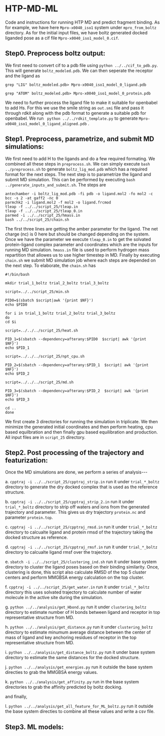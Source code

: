 # HTP-MD-ML
Code and instructions for running HTP MD and predict fragment binding. 
As for example, we have here ```Mpro-x0040_iso1``` system under ```mpro_from_boltz``` directory. As for the initial input files, we have boltz generated docked liganded pose as a cif file ```Mpro-x0040_iso1_model_0.cif```. 

Step0. Preprocess boltz output:
------------------------------
We first need to convert cif to a pdb file using ```python ../../cif_to_pdb.py```. This will generate ```boltz_modeled.pdb```. We can then seperate the receptor and the ligand as

```grep "LIG" boltz_modeled.pdb> Mpro-x0040_iso1_model_0_ligand.pdb```

```grep "ATOM" boltz_modeled.pdb> Mpro-x0040_iso1_model_0_protein.pdb```

We need to further process the ligand file to make it suitable for openbabel to add Hs. For this we use the smile string as ```out.smi``` file and pass it through rdkit along with the pdb format to generate a suitable pdb for openbabel. We run ``` python ../../rdkit_template.py``` to generate ```Mpro-x0040_iso1_model_0_ligand_aligned.pdb``` . 

Step1. Preprocess, parametrize, and submit MD simulations:
---------------------------------------------------------
We first need to add H to the ligands and do a few required formating. We combined all these steps in ```preprocess.sh```. We can simply execute ```bash ../preprocess.sh``` to generate ```boltz_lig_mod.pdb``` which has a required format for the next steps. 
The next step is to parametrize the ligand and submit MD simulation. This can be performed by executing ```bash ../generate_inputs_and_submit.sh```. The steps are 
```
antechamber -i boltz_lig_mod.pdb -fi pdb -o ligand.mol2 -fo mol2 -c bcc -s 2 -at gaff2 -nc 0
parmchk2 -i ligand.mol2 -f mol2 -o ligand.frcmod
tleap -f ../../script_25/tleap.in
tleap -f ../../script_25/tleap_0.in
parmed -i ../../script_25/hmass.in
bash ../../script_25/chain.sh
```
The first three lines are getting the amber parameter for the ligand. The net charge (nc) is 0 here but should be changed depending on the system. Once we have the parameter we execute ```tleap_0.in``` to get the solvated protein-ligand complex parameter and coordinates which are the inputs for running MD simulation. ```hmass.in``` file is used to perform hydrogen mass repartition that allowes us to use higher timestep in MD. Finally by executing ```chain.sh``` we submit MD simulation job where each steps are depended on the next step. To elaborate, the ```chain.sh``` has
```
#!/bin/bash

mkdir trial_1_boltz trial_2_boltz trial_3_boltz

script=../../script_25/min.sh

PID0=$(sbatch $script|awk '{print $NF}')
echo $PID0

for i in trial_1_boltz trial_2_boltz trial_3_boltz 
do
cd $i

script=../../../script_25/heat.sh

PID_1=$(sbatch --dependency=afterany:$PID0  $script| awk '{print $NF}')
echo $PID_1

script=../../../script_25/npt_cpu.sh

PID_2=$(sbatch --dependency=afterany:$PID_1  $script| awk '{print $NF}')
echo $PID_2

script=../../../script_25/md.sh

PID_3=$(sbatch --dependency=afterany:$PID_2  $script| awk '{print $NF}')
echo $PID_3

cd ..
done
```

We first create 3 directories for running the simulation in triplicate. We then minimize the generated initial coordinates and then perform heating, cpu based equilbration and then finally gpu based equilibration and production. All input files are in ```script_25``` directory. 

Step2. Post processing of the trajectory and featurization:
----------------------------------------------------------

Once the MD simulations are done, we perform a series of analysis---

a. ```cpptraj -i ../../script_25/cpptraj_strip.in``` run it under ```trial_*_boltz``` directory to generate the dry docked complex that is used as the reference structure. 

b. ```cpptraj -i ../../script_25/cpptraj_strip_2.in``` run it under ```trial_*_boltz``` directory to strip off waters and ions from the generated trajectory and parameter. This gives us dry trajectory ```protein.nc``` and parameter ```protein.top```.

c. ```cpptraj -i ../../script_25/cpptraj_rmsd.in``` run it under ```trial_*_boltz``` directory to calcualte ligand and protein rmsd of the trajectory taking the docked structure as reference. 

d. ```cpptraj -i ../../script_25/cpptraj_rmsf.in``` run it under ```trial_*_boltz``` directory to calcualte ligand rmsf over the trajectory. 

e. ```sbatch -i ../../script_25/clustering_ind.sh``` run it under base system directory to cluster the ligand poses based on their binding similarity. Once, clustering is done, this script also calculate RMSD of the top 5 cluster centers and perform MMGBSA energy calculation on the top cluster. 

f. ```cpptraj -i ../../script_25/get_water.in``` run it under ```trial_*_boltz``` directory this uses solvated trajectory to calculate number of water molecule in the active site during the simulation.

g. ```python ../../analysis/get_Hbond.py``` run it under ```clustering_boltz``` directory to estimate number of H bonds between ligand and receptor in top representative structure from MD.

h. ```python ../../analysis/get_distance.py``` run it under ```clustering_boltz``` directory to estimate minumum average distance between the center of mass of ligand and key anchoring residues of receptor in the top representative structure from MD.

i. ```python ../../analysis/get_distance_boltz.py``` run it under base system directory to estimate the same distances for the docked structure. 

j. ```python ../../analysis/get_energies.py``` run it outside the base system directies to grab the MMGBSA energy values. 

k. ```python ../../analysis/get_affinity.py``` run in the base system directories to grab the affinity predicted by boltz docking. 

and finally,

l. ```python ../../analysis/get_all_feature_for_ML_boltz.py``` run it outside the base system directies to combine all these values and write a csv file. 

Step3. ML models:
----------------------------------------------------------

